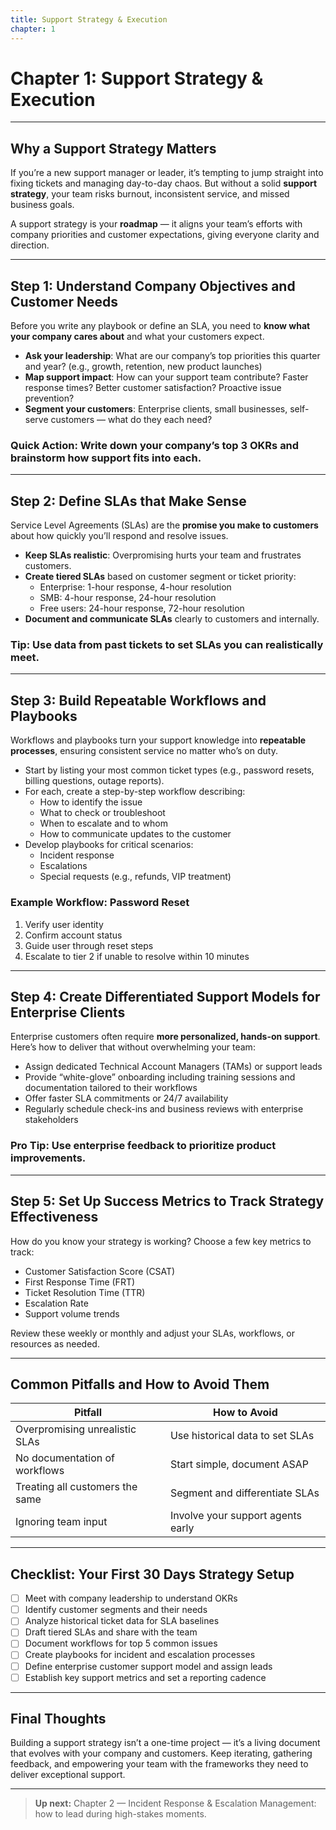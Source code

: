 ```yaml
---
title: Support Strategy & Execution
chapter: 1
---
```


# Chapter 1: Support Strategy & Execution

---

## Why a Support Strategy Matters

If you’re a new support manager or leader, it’s tempting to jump straight into fixing tickets and managing day-to-day chaos. But without a solid **support strategy**, your team risks burnout, inconsistent service, and missed business goals.

A support strategy is your **roadmap** — it aligns your team’s efforts with company priorities and customer expectations, giving everyone clarity and direction.

---

## Step 1: Understand Company Objectives and Customer Needs

Before you write any playbook or define an SLA, you need to **know what your company cares about** and what your customers expect.

- **Ask your leadership**: What are our company’s top priorities this quarter and year? (e.g., growth, retention, new product launches)
- **Map support impact**: How can your support team contribute? Faster response times? Better customer satisfaction? Proactive issue prevention?
- **Segment your customers**: Enterprise clients, small businesses, self-serve customers — what do they each need?

### Quick Action: Write down your company’s top 3 OKRs and brainstorm how support fits into each.

---

## Step 2: Define SLAs that Make Sense

Service Level Agreements (SLAs) are the **promise you make to customers** about how quickly you’ll respond and resolve issues.

- **Keep SLAs realistic**: Overpromising hurts your team and frustrates customers.
- **Create tiered SLAs** based on customer segment or ticket priority:
  - Enterprise: 1-hour response, 4-hour resolution  
  - SMB: 4-hour response, 24-hour resolution  
  - Free users: 24-hour response, 72-hour resolution  
- **Document and communicate SLAs** clearly to customers and internally.

### Tip: Use data from past tickets to set SLAs you can realistically meet.

---

## Step 3: Build Repeatable Workflows and Playbooks

Workflows and playbooks turn your support knowledge into **repeatable processes**, ensuring consistent service no matter who’s on duty.

- Start by listing your most common ticket types (e.g., password resets, billing questions, outage reports).
- For each, create a step-by-step workflow describing:
  - How to identify the issue  
  - What to check or troubleshoot  
  - When to escalate and to whom  
  - How to communicate updates to the customer  
- Develop playbooks for critical scenarios:
  - Incident response  
  - Escalations  
  - Special requests (e.g., refunds, VIP treatment)

### Example Workflow: Password Reset  
1. Verify user identity  
2. Confirm account status  
3. Guide user through reset steps  
4. Escalate to tier 2 if unable to resolve within 10 minutes

---

## Step 4: Create Differentiated Support Models for Enterprise Clients

Enterprise customers often require **more personalized, hands-on support**. Here’s how to deliver that without overwhelming your team:

- Assign dedicated Technical Account Managers (TAMs) or support leads  
- Provide “white-glove” onboarding including training sessions and documentation tailored to their workflows  
- Offer faster SLA commitments or 24/7 availability  
- Regularly schedule check-ins and business reviews with enterprise stakeholders

### Pro Tip: Use enterprise feedback to prioritize product improvements.

---

## Step 5: Set Up Success Metrics to Track Strategy Effectiveness

How do you know your strategy is working? Choose a few key metrics to track:

- Customer Satisfaction Score (CSAT)  
- First Response Time (FRT)  
- Ticket Resolution Time (TTR)  
- Escalation Rate  
- Support volume trends  

Review these weekly or monthly and adjust your SLAs, workflows, or resources as needed.

---

## Common Pitfalls and How to Avoid Them

| Pitfall                             | How to Avoid                        |
|-----------------------------------|-----------------------------------|
| Overpromising unrealistic SLAs    | Use historical data to set SLAs   |
| No documentation of workflows     | Start simple, document ASAP       |
| Treating all customers the same   | Segment and differentiate SLAs    |
| Ignoring team input                | Involve your support agents early |

---

## Checklist: Your First 30 Days Strategy Setup

- [ ] Meet with company leadership to understand OKRs  
- [ ] Identify customer segments and their needs  
- [ ] Analyze historical ticket data for SLA baselines  
- [ ] Draft tiered SLAs and share with the team  
- [ ] Document workflows for top 5 common issues  
- [ ] Create playbooks for incident and escalation processes  
- [ ] Define enterprise customer support model and assign leads  
- [ ] Establish key support metrics and set a reporting cadence  

---

## Final Thoughts

Building a support strategy isn’t a one-time project — it’s a living document that evolves with your company and customers. Keep iterating, gathering feedback, and empowering your team with the frameworks they need to deliver exceptional support.

---

> **Up next:** Chapter 2 — Incident Response & Escalation Management: how to lead during high-stakes moments.
